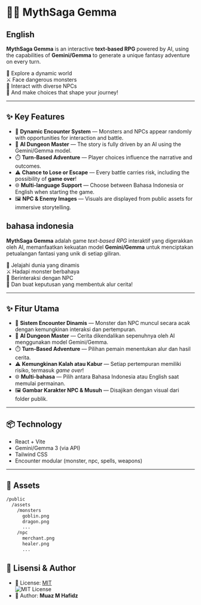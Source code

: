 # 🧙‍♂️ MythSaga Gemma

## English

**MythSaga Gemma** is an interactive **text-based RPG** powered by AI, using the capabilities of **Gemini/Gemma** to generate a unique fantasy adventure on every turn.

🚪 Explore a dynamic world  
⚔️ Face dangerous monsters  
🤝 Interact with diverse NPCs  
🧠 And make choices that shape your journey!

---

## ✨ Key Features

- 🎲 **Dynamic Encounter System** — Monsters and NPCs appear randomly with opportunities for interaction and battle.
- 🧠 **AI Dungeon Master** — The story is fully driven by an AI using the Gemini/Gemma model.
- ⏱️ **Turn-Based Adventure** — Player choices influence the narrative and outcomes.
- ⚠️ **Chance to Lose or Escape** — Every battle carries risk, including the possibility of **game over**!
- 🌐 **Multi-language Support** — Choose between Bahasa Indonesia or English when starting the game.
- 🖼️ **NPC & Enemy Images** — Visuals are displayed from public assets for immersive storytelling.

## bahasa indonesia

**MythSaga Gemma** adalah game _text-based RPG_ interaktif yang digerakkan oleh AI, memanfaatkan kekuatan model **Gemini/Gemma** untuk menciptakan petualangan fantasi yang unik di setiap giliran.

🚪 Jelajahi dunia yang dinamis  
⚔️ Hadapi monster berbahaya  
🤝 Berinteraksi dengan NPC  
🧠 Dan buat keputusan yang membentuk alur cerita!

---

## ✨ Fitur Utama

- 🎲 **Sistem Encounter Dinamis** — Monster dan NPC muncul secara acak dengan kemungkinan interaksi dan pertempuran.
- 🧠 **AI Dungeon Master** — Cerita dikendalikan sepenuhnya oleh AI menggunakan model Gemini/Gemma.
- ⏱️ **Turn-Based Adventure** — Pilihan pemain menentukan alur dan hasil cerita.
- ⚠️ **Kemungkinan Kalah atau Kabur** — Setiap pertempuran memiliki risiko, termasuk _game over_!
- 🌐 **Multi-bahasa** — Pilih antara Bahasa Indonesia atau English saat memulai permainan.
- 🖼️ **Gambar Karakter NPC & Musuh** — Disajikan dengan visual dari folder publik.

---

## 📦 Technology

- React + Vite
- Gemini/Gemma 3 (via API)
- Tailwind CSS
- Encounter modular (monster, npc, spells, weapons)

---

## 🚀 Assets

```bash
/public
  /assets
    /monsters
      goblin.png
      dragon.png
      ...
    /npc
      merchant.png
      healer.png
      ...
```

## 📄 Lisensi & Author

- 📜 License: [MIT](https://opensource.org/licenses/MIT)  
  ![MIT License](https://img.shields.io/badge/License-MIT-blue.svg)
- 🧑 Author: **Muaz M Hafidz**
